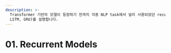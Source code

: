 ```yaml
---
description: >-
  Transformer 기반의 모델이 등장하기 전까지 각종 NLP task에서 널리 사용되었던 recurrent models (RNN,
  LSTM, GRU)를 설명합니다.
---
```


# 01. Recurrent Models

